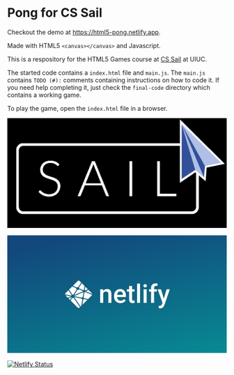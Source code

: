 # Pong for CS Sail

Checkout the demo at https://html5-pong.netlify.app.

Made with HTML5 ```<canvas></canvas>``` and Javascript.

This is a respository for the HTML5 Games course at [CS Sail](https://sail.cs.illinois.edu/) at UIUC.

The started code contains a ```index.html``` file and ```main.js```. The ```main.js``` contains ```TODO (#):``` comments containing instructions on how to code it. If you need help completing it, just check the ```final-code``` directory which contains a working game.

To play the game, open the ```index.html``` file in a browser.

[![CS Sail](/github-readme/cs-sail.png)](https://sail.cs.illinois.edu/)

[![Netlify](/github-readme/netlify.jpg)](https://www.netlify.com/)

[![Netlify Status](https://api.netlify.com/api/v1/badges/49bd2754-dbe3-4732-a5de-3ca8c97060c2/deploy-status)](https://app.netlify.com/sites/html5-pong/deploys)
